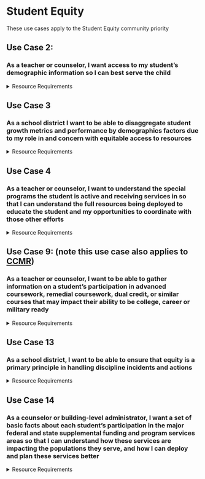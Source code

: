 # Student Equity

These use cases apply to the Student Equity community priority

## Use Case 2:

### As a teacher or counselor, I want access to my student’s demographic information so I can best serve the child

<details>
<summary>Resource Requirements</summary>

No additional requirements beyond common resources

| API Resource | Notes |
| --- | --- |
| /calendars |     |
| /calendarDates |     |
| /courses |     |
| /courseOfferings |     |
| /localEducationAgencies |     |
| /gradingPeriods |     |
| /schools |     |
| /sections |     |
| /sessions |     |
| /staffs |     |
| /staffEducationOrganizationAssignmentAssociations |     |
| /staffEducationOrganizationEmploymentAssociations |     |
| /staffSchoolAssociations |     |
| /staffSectionAssociations |     |
| /students |     |
| /studentEducationOrganizationAssociations |     |
| /studentSchoolAssociations |     |
| /studentSectionAssociations |     |
| /bellSchedules |     |
| /locations |     |
| /classPeriods |     |

</details>

## Use Case 3

### As a school district I want to be able to disaggregate student growth metrics and performance by demographics factors due to my role in and concern with equitable access to resources

<details>
<summary>Resource Requirements</summary>

| API Resource | Notes |
| --- | --- |
| /grades |     |
| /calendars |     |
| /calendarDates |     |
| /courses |     |
| /courseOfferings |     |
| /localEducationAgencies |     |
| /gradingPeriods |     |
| /schools |     |
| /sections |     |
| /sessions |     |
| /staffs |     |
| /staffEducationOrganizationAssignmentAssociations |     |
| /staffEducationOrganizationEmploymentAssociations |     |
| /staffSchoolAssociations |     |
| /staffSectionAssociations |     |
| /students |     |
| /studentEducationOrganizationAssociations |     |
| /studentSchoolAssociations |     |
| /studentSectionAssociations |     |
| /bellSchedules |     |
| /locations |     |
| /classPeriods |     |

</details>

## Use Case 4

### As a teacher or counselor, I want to understand the special programs the student is active and receiving services in so that I can understand the full resources being deployed to educate the student and my opportunities to coordinate with those other efforts

<details>
<summary>Resource Requirements</summary>

| API Resource | Notes |
| --- | --- |
| /programs |     |
| /studentProgramAssociations |     |
| /studentCTEProgramAssociations |     |
| /studentHomelessProgramAssociations |     |
| /studentLanguageInstructionProgramAssociations |     |
| /studentMigrantProgramAssociations |     |
| /studentNeglectedOrDelinquentProgramAssociations |     |
| /studentSchoolFoodServiceProgramAssociations |     |
| /studentSpecialEducationProgramAssociations |     |
| /studentTitleIPartAProgramAssociations |     |
| /calendars |     |
| /calendarDates |     |
| /courses |     |
| /courseOfferings |     |
| /localEducationAgencies |     |
| /gradingPeriods |     |
| /schools |     |
| /sections |     |
| /sessions |     |
| /staffs |     |
| /staffEducationOrganizationAssignmentAssociations |     |
| /staffEducationOrganizationEmploymentAssociations |     |
| /staffSchoolAssociations |     |
| /staffSectionAssociations |     |
| /students |     |
| /studentEducationOrganizationAssociations |     |
| /studentSchoolAssociations |     |
| /studentSectionAssociations |     |
| /bellSchedules |     |
| /locations |     |
| /classPeriods |     |

</details>

## Use Case 9: (note this use case also applies to [CCMR](./college-career-and-military-readiness-ccmr.md))

### As a teacher or counselor, I want to be able to gather information on a student’s participation in advanced coursework, remedial coursework, dual credit, or similar courses that may impact their ability to be college, career or military ready

<details>
<summary>Resource Requirements</summary>

| API Resource | Notes |
| --- | --- |
| /studentAcademicRecords |     |
| /courseTranscripts |     |
| /grades |     |
| /calendars |     |
| /calendarDates |     |
| /courses |     |
| /courseOfferings |     |
| /localEducationAgencies |     |
| /gradingPeriods |     |
| /schools |     |
| /sections |     |
| /sessions |     |
| /staffs |     |
| /staffEducationOrganizationAssignmentAssociations |     |
| /staffEducationOrganizationEmploymentAssociations |     |
| /staffSchoolAssociations |     |
| /staffSectionAssociations |     |
| /students |     |
| /studentEducationOrganizationAssociations |     |
| /studentSchoolAssociations |     |
| /studentSectionAssociations |     |
| /bellSchedules |     |
| /locations |     |
| /classPeriods |     |

</details>

## Use Case 13

### As a school district, I want to be able to ensure that equity is a primary principle in handling discipline incidents and actions

<details>
<summary>Resource Requirements</summary>

| API Resource | Notes |
| --- | --- |
| /disciplineActions |     |
| /disciplineIncidents |     |
| /studentDisciplineIncidentAssociations |     |
| /calendars |     |
| /calendarDates |     |
| /courses |     |
| /courseOfferings |     |
| /localEducationAgencies |     |
| /gradingPeriods |     |
| /schools |     |
| /sections |     |
| /sessions |     |
| /staffs |     |
| /staffEducationOrganizationAssignmentAssociations |     |
| /staffEducationOrganizationEmploymentAssociations |     |
| /staffSchoolAssociations |     |
| /staffSectionAssociations |     |
| /students |     |
| /studentEducationOrganizationAssociations |     |
| /studentSchoolAssociations |     |
| /studentSectionAssociations |     |
| /bellSchedules |     |
| /locations |     |
| /classPeriods |     |

</details>

## Use Case 14

### As a counselor or building-level administrator, I want a set of basic facts about each student’s participation in the major federal and state supplemental funding and program services areas so that I can understand how these services are impacting the populations they serve, and how I can deploy and plan these services better

<details>
<summary>Resource Requirements</summary>

| API Resource | Notes |
| --- | --- |
| /programs |     |
| /studentProgramAssociations |     |
| /studentCTEProgramAssociations |     |
| /studentHomelessProgramAssociations |     |
| /studentLanguageInstructionProgramAssociations |     |
| /studentMigrantProgramAssociations |     |
| /studentNeglectedOrDelinquentProgramAssociations |     |
| /studentSchoolFoodServiceProgramAssociations |     |
| /studentSpecialEducationProgramAssociations |     |
| /studentTitleIPartAProgramAssociations |     |
| /calendars |     |
| /calendarDates |     |
| /courses |     |
| /courseOfferings |     |
| /localEducationAgencies |     |
| /gradingPeriods |     |
| /schools |     |
| /sections |     |
| /sessions |     |
| /staffs |     |
| /staffEducationOrganizationAssignmentAssociations |     |
| /staffEducationOrganizationEmploymentAssociations |     |
| /staffSchoolAssociations |     |
| /staffSectionAssociations |     |
| /students |     |
| /studentEducationOrganizationAssociations |     |
| /studentSchoolAssociations |     |
| /studentSectionAssociations |     |
| /bellSchedules |     |
| /locations |     |
| /classPeriods |     |

</details>
